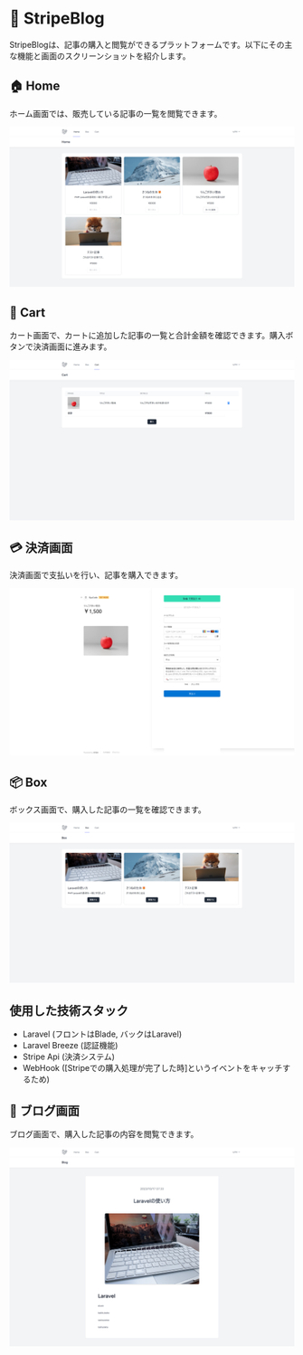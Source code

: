 
# 🚀 StripeBlog

StripeBlogは、記事の購入と閲覧ができるプラットフォームです。以下にその主な機能と画面のスクリーンショットを紹介します。

## 🏠 Home

ホーム画面では、販売している記事の一覧を閲覧できます。

![home.png](public/github_image/home.png)

## 🛒 Cart

カート画面で、カートに追加した記事の一覧と合計金額を確認できます。購入ボタンで決済画面に進みます。

![cart.png](public/github_image/cart.png)

## 💳 決済画面

決済画面で支払いを行い、記事を購入できます。

![stripe.png](public/github_image/stripe.png)

## 📦 Box

ボックス画面で、購入した記事の一覧を確認できます。

![box.png](public/github_image/box.png)

## 使用した技術スタック
- Laravel (フロントはBlade, バックはLaravel)
- Laravel Breeze (認証機能)
- Stripe Api (決済システム)
- WebHook ([Stripeでの購入処理が完了した時]というイベントをキャッチするため)

## 📖 ブログ画面

ブログ画面で、購入した記事の内容を閲覧できます。

![blog.png](public/github_image/blog.png)

